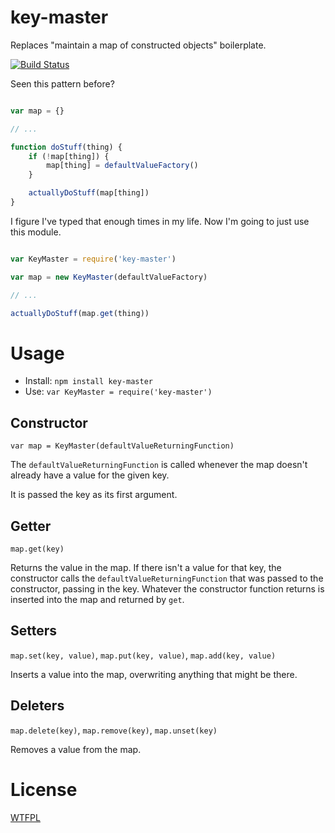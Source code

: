# key-master

Replaces "maintain a map of constructed objects" boilerplate.

[![Build Status](https://travis-ci.org/TehShrike/key-master.svg)](https://travis-ci.org/TehShrike/key-master)

Seen this pattern before?

```js

var map = {}

// ...

function doStuff(thing) {
	if (!map[thing]) {
		map[thing] = defaultValueFactory()
	}

	actuallyDoStuff(map[thing])
}

```

I figure I've typed that enough times in my life.  Now I'm going to just use this module.

```js

var KeyMaster = require('key-master')

var map = new KeyMaster(defaultValueFactory)

// ...

actuallyDoStuff(map.get(thing))

```

# Usage

- Install: `npm install key-master`
- Use: `var KeyMaster = require('key-master')`

## Constructor

`var map = KeyMaster(defaultValueReturningFunction)`

The `defaultValueReturningFunction` is called whenever the map doesn't already have a value for the given key.

It is passed the key as its first argument.

## Getter

`map.get(key)`

Returns the value in the map.  If there isn't a value for that key, the constructor calls the `defaultValueReturningFunction` that was passed to the constructor, passing in the key.  Whatever the constructor function returns is inserted into the map and returned by `get`.

## Setters

`map.set(key, value)`, `map.put(key, value)`, `map.add(key, value)`

Inserts a value into the map, overwriting anything that might be there.

## Deleters

`map.delete(key)`, `map.remove(key)`, `map.unset(key)`

Removes a value from the map.

# License

[WTFPL](http://wtfpl2.com)
